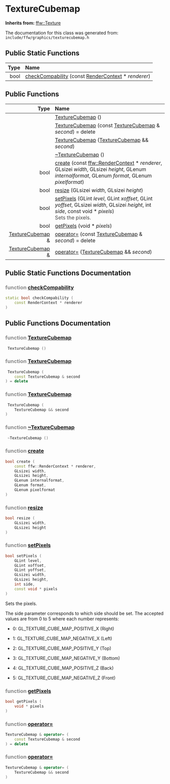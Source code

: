 TextureCubemap
===================================


**Inherits from:** [ffw::Texture](ffw_Texture.html)

The documentation for this class was generated from: `include/ffw/graphics/texturecubemap.h`



## Public Static Functions

| Type | Name |
| -------: | :------- |
|  bool | [checkCompability](#03e784ec) (const [RenderContext](ffw_RenderContext.html) * _renderer_)  |


## Public Functions

| Type | Name |
| -------: | :------- |
|   | [TextureCubemap](#006ef9ef) ()  |
|   | [TextureCubemap](#68ebeb64) (const [TextureCubemap](ffw_TextureCubemap.html) & _second_) = delete  |
|   | [TextureCubemap](#32cf2aed) ([TextureCubemap](ffw_TextureCubemap.html) && _second_)  |
|   | [~TextureCubemap](#60859573) ()  |
|  bool | [create](#d1495999) (const [ffw::RenderContext](ffw_RenderContext.html) * _renderer_, GLsizei _width_, GLsizei _height_, GLenum _internalformat_, GLenum _format_, GLenum _pixelformat_)  |
|  bool | [resize](#2a4ff149) (GLsizei _width_, GLsizei _height_)  |
|  bool | [setPixels](#0f362dae) (GLint _level_, GLint _xoffset_, GLint _yoffset_, GLsizei _width_, GLsizei _height_, int _side_, const void * _pixels_) <div style="opacity:0.8;">Sets the pixels. </div> |
|  bool | [getPixels](#9d17ed48) (void * _pixels_)  |
|  [TextureCubemap](ffw_TextureCubemap.html) & | [operator=](#c94b49e8) (const [TextureCubemap](ffw_TextureCubemap.html) & _second_) = delete  |
|  [TextureCubemap](ffw_TextureCubemap.html) & | [operator=](#6993cfe5) ([TextureCubemap](ffw_TextureCubemap.html) && _second_)  |


## Public Static Functions Documentation

### <span style="opacity:0.5;">function</span> <a id="03e784ec" href="#03e784ec">checkCompability</a>

```cpp
static bool checkCompability (
    const RenderContext * renderer
) 
```





## Public Functions Documentation

### <span style="opacity:0.5;">function</span> <a id="006ef9ef" href="#006ef9ef">TextureCubemap</a>

```cpp
 TextureCubemap () 
```



### <span style="opacity:0.5;">function</span> <a id="68ebeb64" href="#68ebeb64">TextureCubemap</a>

```cpp
 TextureCubemap (
    const TextureCubemap & second
) = delete 
```



### <span style="opacity:0.5;">function</span> <a id="32cf2aed" href="#32cf2aed">TextureCubemap</a>

```cpp
 TextureCubemap (
    TextureCubemap && second
) 
```



### <span style="opacity:0.5;">function</span> <a id="60859573" href="#60859573">~TextureCubemap</a>

```cpp
 ~TextureCubemap () 
```



### <span style="opacity:0.5;">function</span> <a id="d1495999" href="#d1495999">create</a>

```cpp
bool create (
    const ffw::RenderContext * renderer,
    GLsizei width,
    GLsizei height,
    GLenum internalformat,
    GLenum format,
    GLenum pixelformat
) 
```



### <span style="opacity:0.5;">function</span> <a id="2a4ff149" href="#2a4ff149">resize</a>

```cpp
bool resize (
    GLsizei width,
    GLsizei height
) 
```



### <span style="opacity:0.5;">function</span> <a id="0f362dae" href="#0f362dae">setPixels</a>

```cpp
bool setPixels (
    GLint level,
    GLint xoffset,
    GLint yoffset,
    GLsizei width,
    GLsizei height,
    int side,
    const void * pixels
) 
```

Sets the pixels. 

The side parameter corresponds to which side should be set. The accepted values are from 0 to 5 where each number represents:
* 0: GL_TEXTURE_CUBE_MAP_POSITIVE_X (Right)

* 1: GL_TEXTURE_CUBE_MAP_NEGATIVE_X (Left)

* 2: GL_TEXTURE_CUBE_MAP_POSITIVE_Y (Top)

* 3: GL_TEXTURE_CUBE_MAP_NEGATIVE_Y (Bottom)

* 4: GL_TEXTURE_CUBE_MAP_POSITIVE_Z (Back)

* 5: GL_TEXTURE_CUBE_MAP_NEGATIVE_Z (Front) 



### <span style="opacity:0.5;">function</span> <a id="9d17ed48" href="#9d17ed48">getPixels</a>

```cpp
bool getPixels (
    void * pixels
) 
```



### <span style="opacity:0.5;">function</span> <a id="c94b49e8" href="#c94b49e8">operator=</a>

```cpp
TextureCubemap & operator= (
    const TextureCubemap & second
) = delete 
```



### <span style="opacity:0.5;">function</span> <a id="6993cfe5" href="#6993cfe5">operator=</a>

```cpp
TextureCubemap & operator= (
    TextureCubemap && second
) 
```





